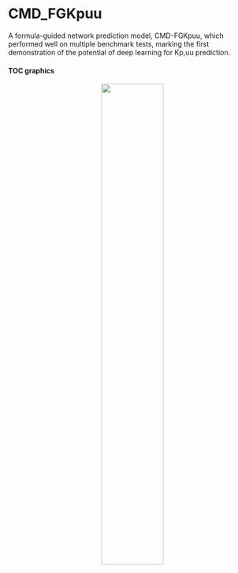 # CMD_FGKpuu
A formula-guided network prediction model, CMD-FGKpuu, which performed well on multiple benchmark tests, marking the first demonstration of the potential of deep learning for Kp,uu prediction.

#### TOC graphics

<div align=center>
	<img src="https://github.com/zyrlia1018/CMD_FGKpuu/raw/main/toc/toc.tif" width="50%"/>
</div>

